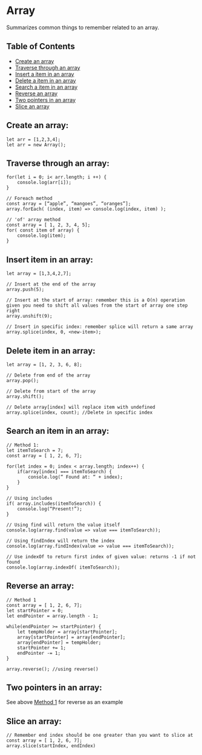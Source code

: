 # Array

Summarizes common things to remember related to an array.

## Table of Contents

- [Create an array](#create-an-array)
- [Traverse through an array](#traverse-through-an-array)
- [Insert a item in an array](#insert-a-item-in-an-array)
- [Delete a item in an array](#delete-a-item-in-an-array)
- [Search a item in an array](#search-a-item-in-an-array)
- [Reverse an array](#reverse-an-array)
- [Two pointers in an array](#two-pointers-in-an-array)
- [Slice an array](#slice-an-array)

## Create an array:

```
let arr = [1,2,3,4];
let arr = new Array();
```

## Traverse through an array:

```
for(let i = 0; i< arr.length; i ++) {
    console.log(arr[i]);
}
```

```
// Foreach method
const array = [“apple”, “mangoes”, “oranges”];
array.forEach( (index, item) => console.log(index, item) );
```

```
// 'of' array method
const array = [ 1, 2, 3, 4, 5];
for( const item of array) {
    console.log(item);
}
```

## Insert item in an array:

```
let array = [1,3,4,2,7];

// Insert at the end of the array
array.push(5);

// Insert at the start of array: remember this is a O(n) operation given you need to shift all values from the start of array one step right
array.unshift(9);

// Insert in specific index: remember splice will return a same array
array.splice(index, 0, <new-item>);
```

## Delete item in an array:

```
let array = [1, 2, 3, 6, 8];

// Delete from end of the array
array.pop();

// Delete from start of the array
array.shift();

// Delete array[index] will replace item with undefined
array.splice(index, count); //Delete in specific index
```

## Search an item in an array:

```
// Method 1:
let itemToSearch = 7;
const array = [ 1, 2, 6, 7];

for(let index = 0; index < array.length; index++) {
    if(array[index] === itemToSearch) {
        console.log(“ Found at: “ + index);
    }
}
```

```
// Using includes
if( array.includes(itemToSearch)) {
    console.log(“Present!”);
}
```

```
// Using find will return the value itself
console.log(array.find(value => value === itemToSearch));
```

```
// Using findIndex will return the index
console.log(array.findIndex(value => value === itemToSearch));
```

```
// Use indexOf to return first index of given value: returns -1 if not found
console.log(array.indexOf( itemToSearch));
```

## Reverse an array:

```
// Method 1
const array = [ 1, 2, 6, 7];
let startPointer = 0;
let endPointer = array.length - 1;

while(endPointer >= startPointer) {
    let tempHolder = array[startPointer];
    array[startPointer] = array[endPointer];
    array[endPointer] = tempHolder;
    startPointer += 1;
    endPointer -= 1;
}
```

```
array.reverse(); //using reverse()
```

## Two pointers in an array:

See above [Method 1](#reverse-an-array) for reverse as an example

## Slice an array:

```
// Remember end index should be one greater than you want to slice at
const array = [ 1, 2, 6, 7];
array.slice(startIndex, endIndex)
```
